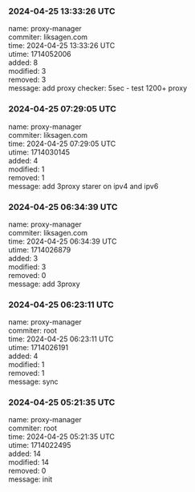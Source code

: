 ### 2024-04-25 13:33:26 UTC
name: proxy-manager  
commiter: liksagen.com  
time: 2024-04-25 13:33:26 UTC  
utime: 1714052006  
added: 8  
modified: 3  
removed: 3  
message: add proxy checker: 5sec - test 1200+ proxy

### 2024-04-25 07:29:05 UTC
name: proxy-manager  
commiter: liksagen.com  
time: 2024-04-25 07:29:05 UTC  
utime: 1714030145  
added: 4  
modified: 1  
removed: 1  
message: add 3proxy starer on ipv4 and ipv6

### 2024-04-25 06:34:39 UTC
name: proxy-manager  
commiter: liksagen.com  
time: 2024-04-25 06:34:39 UTC  
utime: 1714026879  
added: 3  
modified: 3  
removed: 0  
message: add 3proxy

### 2024-04-25 06:23:11 UTC
name: proxy-manager  
commiter: root  
time: 2024-04-25 06:23:11 UTC  
utime: 1714026191  
added: 4  
modified: 1  
removed: 1  
message: sync

### 2024-04-25 05:21:35 UTC
name: proxy-manager  
commiter: root  
time: 2024-04-25 05:21:35 UTC  
utime: 1714022495  
added: 14  
modified: 14  
removed: 0  
message: init


